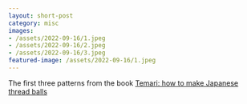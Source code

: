 ```yaml
---
layout: short-post
category: misc
images:
- /assets/2022-09-16/1.jpeg
- /assets/2022-09-16/2.jpeg
- /assets/2022-09-16/3.jpeg
featured-image: /assets/2022-09-16/1.jpeg
---
```

The first three patterns from the book [Temari: how to make Japanese thread balls](https://archive.org/details/temarihowtomakej0000vand/mode/2up)